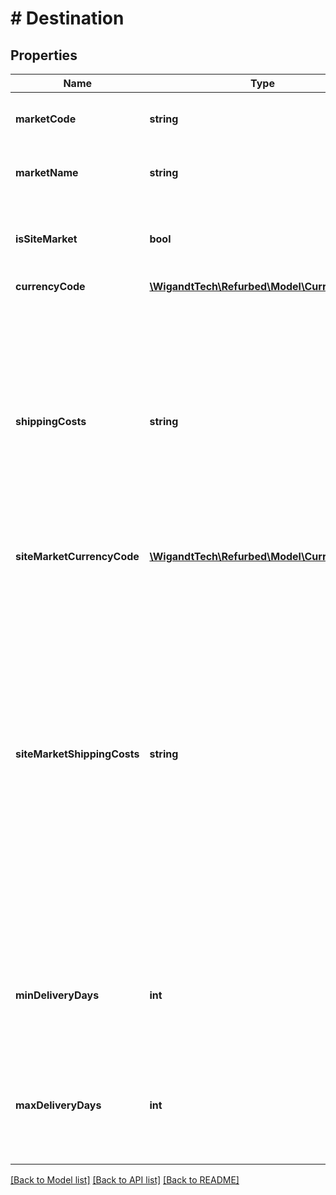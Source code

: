 # # Destination

## Properties

Name | Type | Description | Notes
------------ | ------------- | ------------- | -------------
**marketCode** | **string** | Code of the market the price is set for. | [optional]
**marketName** | **string** | Name of the market the price is set for. | [optional]
**isSiteMarket** | **bool** | Indicates whether there exists a refurbed website for this market. | [optional]
**currencyCode** | [**\WigandtTech\Refurbed\Model\CurrencyCode**](CurrencyCode.md) |  | [optional]
**shippingCosts** | **string** | Shipping costs to add to the offer price. This is merely for convenience; refurbed does not display any shipping costs to customers.  Merchants are *not* allowed to show shipping costs in their invoices to customers. | [optional]
**siteMarketCurrencyCode** | [**\WigandtTech\Refurbed\Model\CurrencyCode**](CurrencyCode.md) |  | [optional]
**siteMarketShippingCosts** | **string** | Shipping costs in the site market&#39;s currency. This is only set if market is a site market. Equal to shipping costs set by the merchant if the currencies match.  This depends on the latest exchange rates and therefore is a snapshot in time. There is no guarantee that new orders will apply the same exchange rate. | [optional]
**minDeliveryDays** | **int** | Minimum number of days the parcel delivery will take. Between 1 and 30. | [optional]
**maxDeliveryDays** | **int** | Maximum number of days the parcel delivery will take. Between min. delivery days and 30. | [optional]

[[Back to Model list]](../../README.md#models) [[Back to API list]](../../README.md#endpoints) [[Back to README]](../../README.md)

